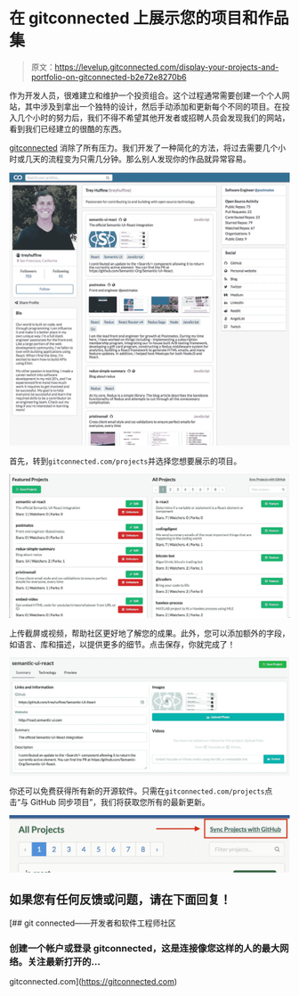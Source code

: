 # 在 gitconnected 上展示您的项目和作品集

> 原文：<https://levelup.gitconnected.com/display-your-projects-and-portfolio-on-gitconnected-b2e72e8270b6>

作为开发人员，很难建立和维护一个投资组合。这个过程通常需要创建一个个人网站，其中涉及到拿出一个独特的设计，然后手动添加和更新每个不同的项目。在投入几个小时的努力后，我们不得不希望其他开发者或招聘人员会发现我们的网站，看到我们已经建立的很酷的东西。

[gitconnected](https://gitconnected.com) 消除了所有压力。我们开发了一种简化的方法，将过去需要几个小时或几天的流程变为只需几分钟。那么别人发现你的作品就异常容易。

![](img/4a72f233f220c3bf3dbf28c047319df2.png)

首先，转到`gitconnected.com/projects`并选择您想要展示的项目。

![](img/17f425e98dffe11ab6a6203582735aff.png)

上传截屏或视频，帮助社区更好地了解您的成果。此外，您可以添加额外的字段，如语言、库和描述，以提供更多的细节。点击保存，你就完成了！

![](img/c1025d6f73eac98f2d4820b8d36afac2.png)

你还可以免费获得所有新的开源软件。只需在`gitconnected.com/projects`点击“与 GitHub 同步项目”，我们将获取您所有的最新更新。

![](img/f8dee6f212063f3a4a897eb7cae0a9bb.png)

## 如果您有任何反馈或问题，请在下面回复！

[](https://gitconnected.com) [## git connected——开发者和软件工程师社区

### 创建一个帐户或登录 gitconnected，这是连接像您这样的人的最大网络。关注最新打开的…

gitconnected.com](https://gitconnected.com)